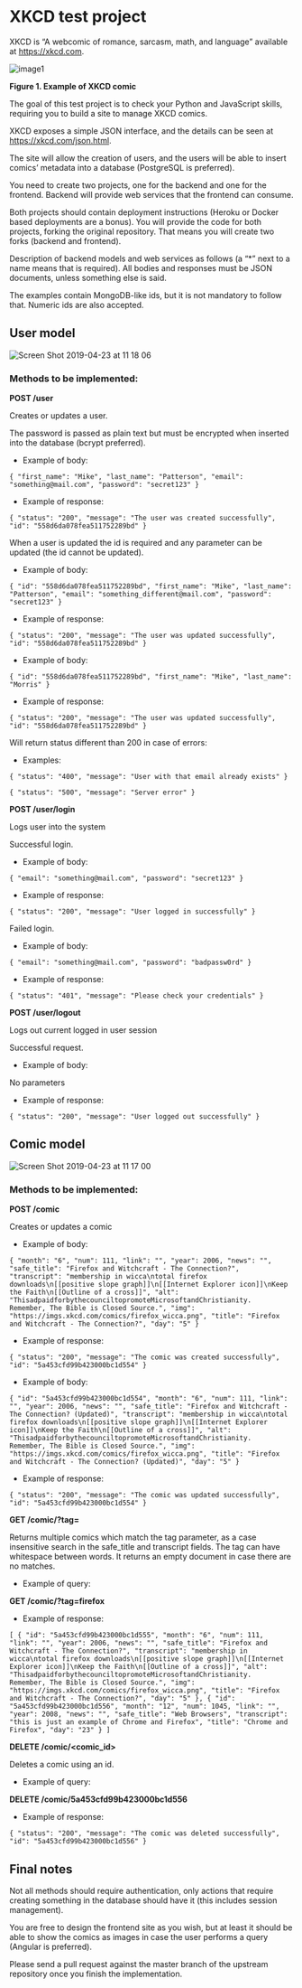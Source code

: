 

# XKCD test project

XKCD is “A webcomic of romance, sarcasm, math, and language” available at https://xkcd.com.

![image1](https://user-images.githubusercontent.com/27861/56590676-16eeb100-65ad-11e9-8a8f-ae9d7f15c331.png)

**Figure 1. Example of XKCD comic**

The goal of this test project is to check your Python and JavaScript skills, requiring you to build a site to manage XKCD comics.

XKCD exposes a simple JSON interface, and the details can be seen at https://xkcd.com/json.html.

The site will allow the creation of users, and the users will be able to insert comics’ metadata into a database (PostgreSQL is preferred).

You need to create two projects, one for the backend and one for the frontend. Backend will provide web services that the frontend can consume.

Both projects should contain deployment instructions (Heroku or Docker based deployments are a bonus). You will provide the code for both projects, forking the original repository. That means you will create two forks (backend and frontend).

Description of backend models and web services as follows (a “*” next to a name means that is required). All bodies and responses must be JSON documents, unless something else is said.

The examples contain MongoDB-like ids, but it is not mandatory to follow that. Numeric ids are also accepted.

## User model
![Screen Shot 2019-04-23 at 11 18 06](https://user-images.githubusercontent.com/27861/56598122-810d5300-65b9-11e9-8e6e-ce09cad36c42.png)


### Methods to be implemented:

**POST /user**

Creates or updates a user.

The password is passed as plain text but must be encrypted when inserted into the database (bcrypt preferred).

 - Example of body:

`{
	"first_name": "Mike",
	"last_name": "Patterson",
	"email": "something@mail.com",
	"password": "secret123"
}`

 - Example of response:

`{
	"status": "200",
	"message": "The user was created successfully",
	"id": "558d6da078fea511752289bd"
}`

When a user is updated the id is required and any parameter can be updated (the id cannot be updated).

 - Example of body:

`{
	"id": "558d6da078fea511752289bd",
	"first_name": "Mike",
	"last_name": "Patterson",
	"email": "something_different@mail.com",
	"password": "secret123"
}`

 - Example of response:

`{
	"status": "200",
	"message": "The user was updated successfully",
	"id": "558d6da078fea511752289bd"
}`
 

 - Example of body:

`{
	"id": "558d6da078fea511752289bd",
	"first_name": "Mike",
	"last_name": "Morris"
}`

 - Example of response:

`{
	"status": "200",
	"message": "The user was updated successfully",
	"id": "558d6da078fea511752289bd"
}`

Will return status different than 200 in case of errors:

 - Examples:

`{
	"status": "400",
	"message": "User with that email already exists"
}`

`{
	"status": "500",
	"message": "Server error"
}`

**POST /user/login**

Logs user into the system

Successful login.

 - Example of body:

`{
	"email": "something@mail.com",
	"password": "secret123"
}`

 - Example of response:

`{
	"status": "200",
	"message": "User logged in successfully"
}`

Failed login.

 - Example of body:

`{
	"email": "something@mail.com",
	"password": "badpassw0rd"
}`

 - Example of response:

`{
	"status": "401",
	"message": "Please check your credentials"
}`

**POST /user/logout**

Logs out current logged in user session

Successful request.  

 - Example of body:

No parameters

 - Example of response:

`{
	"status": "200",
	"message": "User logged out successfully"
}`

## Comic model
![Screen Shot 2019-04-23 at 11 17 00](https://user-images.githubusercontent.com/27861/56598055-58855900-65b9-11e9-83f7-ea4d24de2e63.png)


### Methods to be implemented:

**POST /comic**

Creates or updates a comic

 - Example of body:

`{
	"month": "6",
	"num": 111,
	"link": "",
	"year": 2006,
	"news": "",
	"safe_title": "Firefox and Witchcraft - The Connection?",
	"transcript": "membership in wicca\ntotal firefox downloads\n[[positive slope graph]]\n[[Internet Explorer icon]]\nKeep the Faith\n[[Outline of a cross]]",
	"alt": "ThisadpaidforbythecounciltopromoteMicrosoftandChristianity.  Remember, The Bible is Closed Source.",
	"img": "https://imgs.xkcd.com/comics/firefox_wicca.png",
	"title": "Firefox and Witchcraft - The Connection?",
	"day": "5"
}`

 - Example of response:

`{
	"status": "200",
	"message": "The comic was created successfully",
      "id": "5a453cfd99b423000bc1d554"
}`
 

 - Example of body:

`{
     "id": "5a453cfd99b423000bc1d554",
	"month": "6",
	"num": 111,
	"link": "",
	"year": 2006,
	"news": "",
	"safe_title": "Firefox and Witchcraft - The Connection? (Updated)",
	"transcript": "membership in wicca\ntotal firefox downloads\n[[positive slope graph]]\n[[Internet Explorer icon]]\nKeep the Faith\n[[Outline of a cross]]",
	"alt": "ThisadpaidforbythecounciltopromoteMicrosoftandChristianity.  Remember, The Bible is Closed Source.",
	"img": "https://imgs.xkcd.com/comics/firefox_wicca.png",
	"title": "Firefox and Witchcraft - The Connection? (Updated)",
	"day": "5"
}`

 - Example of response:

`{
	"status": "200",
	"message": "The comic was updated successfully",
      "id": "5a453cfd99b423000bc1d554"
}`

**GET /comic/?tag=<query>**

Returns multiple comics which match the tag parameter, as a case insensitive search in the safe_title and transcript fields. The tag can have whitespace between words. It returns an empty document in case there are no matches.

 - Example of query:

**GET /comic/?tag=firefox**

 - Example of response:

`[
 	{
		"id": "5a453cfd99b423000bc1d555",
		"month": "6",
		"num": 111,
		"link": "",
		"year": 2006,
		"news": "",
		"safe_title": "Firefox and Witchcraft - The Connection?",
		"transcript": "membership in wicca\ntotal firefox downloads\n[[positive slope graph]]\n[[Internet Explorer icon]]\nKeep the Faith\n[[Outline of a cross]]",
		"alt": "ThisadpaidforbythecounciltopromoteMicrosoftandChristianity.  Remember, The Bible is Closed Source.",
		"img": "https://imgs.xkcd.com/comics/firefox_wicca.png",
		"title": "Firefox and Witchcraft - The Connection?",
		"day": "5"
	},
	{
		"id": "5a453cfd99b423000bc1d556",
		"month": "12",
		"num": 1045,
		"link": "",
		"year": 2008,
		"news": "",
		"safe_title": "Web Browsers",
		"transcript": "this is just an example of Chrome and Firefox",
		"title": "Chrome and Firefox",
		"day": "23"
	}
]`

****DELETE /comic/<comic_id>****

Deletes a comic using an id.

 - Example of query:

**DELETE /comic/5a453cfd99b423000bc1d556**

 - Example of response:

`{
	"status": "200",
	"message": "The comic was deleted successfully",
    "id": "5a453cfd99b423000bc1d556"
}`


## Final notes

Not all methods should require authentication, only actions that require creating something in the database should have it (this includes session management).

You are free to design the frontend site as you wish, but at least it should be able to show the comics as images in case the user performs a query (Angular is preferred).

Please send a pull request against the master branch of the upstream repository once you finish the implementation.
